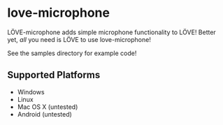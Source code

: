 # love-microphone
LÖVE-microphone adds simple microphone functionality to LÖVE! Better yet, *all* you need is LÖVE to use love-microphone!

See the samples directory for example code!

## Supported Platforms
- Windows
- Linux
- Mac OS X (untested)
- Android (untested)